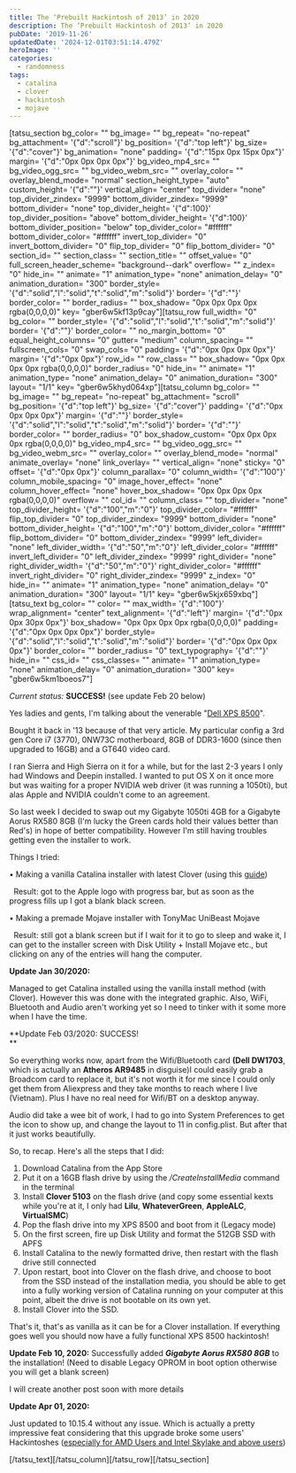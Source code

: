 ```yaml
---
title: The ‘Prebuilt Hackintosh of 2013’ in 2020
description: The ‘Prebuilt Hackintosh of 2013’ in 2020
pubDate: '2019-11-26'
updatedDate: '2024-12-01T03:51:14.479Z'
heroImage: ''
categories:
  - randomness
tags:
  - catalina
  - clover
  - hackintosh
  - mojave
---
```


\[tatsu\_section bg\_color= "" bg\_image= "" bg\_repeat= "no-repeat" bg\_attachment= '{"d":"scroll"}' bg\_position= '{"d":"top left"}' bg\_size= '{"d":"cover"}' bg\_animation= "none" padding= '{"d":"15px 0px 15px 0px"}' margin= '{"d":"0px 0px 0px 0px"}' bg\_video\_mp4\_src= "" bg\_video\_ogg\_src= "" bg\_video\_webm\_src= "" overlay\_color= "" overlay\_blend\_mode= "normal" section\_height\_type= "auto" custom\_height= '{"d":""}' vertical\_align= "center" top\_divider= "none" top\_divider\_zindex= "9999" bottom\_divider\_zindex= "9999" bottom\_divider= "none" top\_divider\_height= '{"d":100}' top\_divider\_position= "above" bottom\_divider\_height= '{"d":100}' bottom\_divider\_position= "below" top\_divider\_color= "#ffffff" bottom\_divider\_color= "#ffffff" invert\_top\_divider= "0" invert\_bottom\_divider= "0" flip\_top\_divider= "0" flip\_bottom\_divider= "0" section\_id= "" section\_class= "" section\_title= "" offset\_value= "0" full\_screen\_header\_scheme= "background--dark" overflow= "" z\_index= "0" hide\_in= "" animate= "1" animation\_type= "none" animation\_delay= "0" animation\_duration= "300" border\_style= '{"d":"solid","l":"solid","t":"solid","m":"solid"}' border= '{"d":""}' border\_color= "" border\_radius= "" box\_shadow= "0px 0px 0px 0px rgba(0,0,0,0)" key= "gber6w5kf13p9cay"\]\[tatsu\_row full\_width= "0" bg\_color= "" border\_style= '{"d":"solid","l":"solid","t":"solid","m":"solid"}' border= '{"d":""}' border\_color= "" no\_margin\_bottom= "0" equal\_height\_columns= "0" gutter= "medium" column\_spacing= "" fullscreen\_cols= "0" swap\_cols= "0" padding= '{"d":"0px 0px 0px 0px"}' margin= '{"d":"0px 0px"}' row\_id= "" row\_class= "" box\_shadow= "0px 0px 0px 0px rgba(0,0,0,0)" border\_radius= "0" hide\_in= "" animate= "1" animation\_type= "none" animation\_delay= "0" animation\_duration= "300" layout= "1/1" key= "gber6w5khyd064xp"\]\[tatsu\_column bg\_color= "" bg\_image= "" bg\_repeat= "no-repeat" bg\_attachment= "scroll" bg\_position= '{"d":"top left"}' bg\_size= '{"d":"cover"}' padding= '{"d":"0px 0px 0px 0px"}' margin= '{"d":""}' border\_style= '{"d":"solid","l":"solid","t":"solid","m":"solid"}' border= '{"d":""}' border\_color= "" border\_radius= "0" box\_shadow\_custom= "0px 0px 0px 0px rgba(0,0,0,0)" bg\_video\_mp4\_src= "" bg\_video\_ogg\_src= "" bg\_video\_webm\_src= "" overlay\_color= "" overlay\_blend\_mode= "normal" animate\_overlay= "none" link\_overlay= "" vertical\_align= "none" sticky= "0" offset= '{"d":"0px 0px"}' column\_parallax= "0" column\_width= '{"d":"100"}' column\_mobile\_spacing= "0" image\_hover\_effect= "none" column\_hover\_effect= "none" hover\_box\_shadow= "0px 0px 0px 0px rgba(0,0,0,0)" overflow= "" col\_id= "" column\_class= "" top\_divider= "none" top\_divider\_height= '{"d":"100","m":"0"}' top\_divider\_color= "#ffffff" flip\_top\_divider= "0" top\_divider\_zindex= "9999" bottom\_divider= "none" bottom\_divider\_height= '{"d":"100","m":"0"}' bottom\_divider\_color= "#ffffff" flip\_bottom\_divider= "0" bottom\_divider\_zindex= "9999" left\_divider= "none" left\_divider\_width= '{"d":"50","m":"0"}' left\_divider\_color= "#ffffff" invert\_left\_divider= "0" left\_divider\_zindex= "9999" right\_divider= "none" right\_divider\_width= '{"d":"50","m":"0"}' right\_divider\_color= "#ffffff" invert\_right\_divider= "0" right\_divider\_zindex= "9999" z\_index= "0" hide\_in= "" animate= "1" animation\_type= "none" animation\_delay= "0" animation\_duration= "300" layout= "1/1" key= "gber6w5kjx659xbq"\]\[tatsu\_text bg\_color= "" color= "" max\_width= '{"d":"100"}' wrap\_alignment= "center" text\_alignment= '{"d":"left"}' margin= '{"d":"0px 0px 30px 0px"}' box\_shadow= "0px 0px 0px 0px rgba(0,0,0,0)" padding= '{"d":"0px 0px 0px 0px"}' border\_style= '{"d":"solid","l":"solid","t":"solid","m":"solid"}' border= '{"d":"0px 0px 0px 0px"}' border\_color= "" border\_radius= "0" text\_typography= '{"d":""}' hide\_in= "" css\_id= "" css\_classes= "" animate= "1" animation\_type= "none" animation\_delay= "0" animation\_duration= "300" key= "gber6w5km1boeos7"\]

_Current status:_ **SUCCESS!** (see update Feb 20 below)

Yes ladies and gents, I'm talking about the venerable "[Dell XPS 8500](http://www.macbreaker.com/2013/06/xps-8500-best-prebuilt-hackintosh.html)".

Bought it back in '13 because of that very article. My particular config a 3rd gen Core i7 (3770), 0NW73C motherboard, 8GB of DDR3-1600 (since then upgraded to 16GB) and a GT640 video card.

I ran Sierra and High Sierra on it for a while, but for the last 2-3 years I only had Windows and Deepin installed. I wanted to put OS X on it once more but was waiting for a proper NVIDIA web driver (it was running a 1050ti), but alas Apple and NVIDIA couldn't come to an agreement.

So last week I decided to swap out my Gigabyte 1050ti 4GB for a Gigabyte Aorus RX580 8GB (I'm lucky the Green cards hold their values better than Red's) in hope of better compatibility. However I'm still having troubles getting even the installer to work.

Things I tried:

• Making a vanilla Catalina installer with latest Clover (using this [guide](https://hackintosher.com/forums/thread/guide-how-to-create-a-macos-catalina-10-15-0-usb-installer-drive-w-clover.2836/))

  Result: got to the Apple logo with progress bar, but as soon as the progress fills up I got a blank black screen.

• Making a premade Mojave installer with TonyMac UniBeast Mojave

  Result: still got a blank screen but if I wait for it to go to sleep and wake it, I can get to the installer screen with Disk Utility + Install Mojave etc., but clicking on any of the entries will hang the computer.

**Update Jan 30/2020:**

Managed to get Catalina installed using the vanilla install method (with Clover). However this was done with the integrated graphic. Also, WiFi, Bluetooth and Audio aren't working yet so I need to tinker with it some more when I have the time.

**Update Feb 03/2020: SUCCESS!  
**

So everything works now, apart from the Wifi/Bluetooth card **(Dell DW1703**, which is actually an **Atheros AR9485** in disguise)I could easily grab a Broadcom card to replace it, but it's not worth it for me since I could only get them from Aliexpress and they take months to reach where I live (Vietnam). Plus I have no real need for Wifi/BT on a desktop anyway.

Audio did take a wee bit of work, I had to go into System Preferences to get the icon to show up, and change the layout to 11 in config.plist. But after that it just works beautifully.

So, to recap. Here's all the steps that I did:

1. Download Catalina from the App Store
2. Put it on a 16GB flash drive by using the _/CreateInstallMedia_ command in the terminal
3. Install **Clover 5103** on the flash drive (and copy some essential kexts while you're at it, I only had **Lilu**, **WhateverGreen**, **AppleALC**, **VirtualSMC**)
4. Pop the flash drive into my XPS 8500 and boot from it (Legacy mode)
5. On the first screen, fire up Disk Utility and format the 512GB SSD with APFS
6. Install Catalina to the newly formatted drive, then restart with the flash drive still connected
7. Upon restart, boot into Clover on the flash drive, and choose to boot from the SSD instead of the installation media, you should be able to get into a fully working version of Catalina running on your computer at this point, albeit the drive is not bootable on its own yet.
8. Install Clover into the SSD.

That's it, that's as vanilla as it can be for a Clover installation. If everything goes well you should now have a fully functional XPS 8500 hackintosh!

**Update Feb 10, 2020:** Successfully added _**Gigabyte Aorus RX580 8GB**_ to the installation! (Need to disable Legacy OPROM in boot option otherwise you will get a blank screen)

I will create another post soon with more details

**Update Apr 01, 2020:**

Just updated to 10.15.4 without any issue. Which is actually a pretty impressive feat considering that this upgrade broke some users' Hackintoshes ([especially for AMD Users and Intel Skylake and above users](https://www.reddit.com/r/hackintosh/comments/fo9bfv/macos_10154_update/))

\[/tatsu\_text\]\[/tatsu\_column\]\[/tatsu\_row\]\[/tatsu\_section\]
